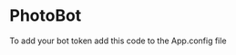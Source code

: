 # PhotoBot


To add your bot token add this code to the App.config file

  <appSettings>
    <!-- specify your bot token here -->
    <add key="token" value=""/>
  </appSettings>
